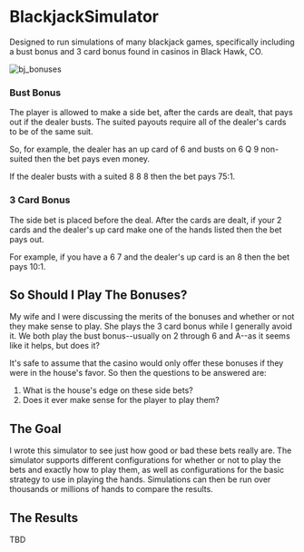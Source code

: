 # BlackjackSimulator
Designed to run simulations of many blackjack games, specifically including a bust bonus and 3 card bonus found in casinos in Black Hawk, CO.

![bj_bonuses](https://user-images.githubusercontent.com/13021132/159364862-15cc5e33-c5e5-4b38-b1af-24afd873a839.jpg)

### Bust Bonus

The player is allowed to make a side bet, after the cards are dealt, that pays out if the dealer busts.  The suited payouts require all of the dealer's cards to be of the same suit.

So, for example, the dealer has an up card of 6 and busts on 6 Q 9 non-suited then the bet pays even money.

If the dealer busts with a suited 8 8 8 then the bet pays 75:1.

### 3 Card Bonus

The side bet is placed before the deal.  After the cards are dealt, if your 2 cards and the dealer's up card make one of the hands listed then the bet pays out.  

For example, if you have a 6 7 and the dealer's up card is an 8 then the bet pays 10:1.

## So Should I Play The Bonuses?

My wife and I were discussing the merits of the bonuses and whether or not they make sense to play.  She plays the 3 card bonus while I generally avoid it.  We both play the bust bonus--usually on 2 through 6 and A--as it seems like it helps, but does it?

It's safe to assume that the casino would only offer these bonuses if they were in the house's favor.  So then the questions to be answered are:

1. What is the house's edge on these side bets?
2. Does it ever make sense for the player to play them?

## The Goal

I wrote this simulator to see just how good or bad these bets really are.  The simulator supports different configurations for whether or not to play the bets and exactly how to play them, as well as configurations for the basic strategy to use in playing the hands.  Simulations can then be run over thousands or millions of hands to compare the results.

## The Results

TBD

